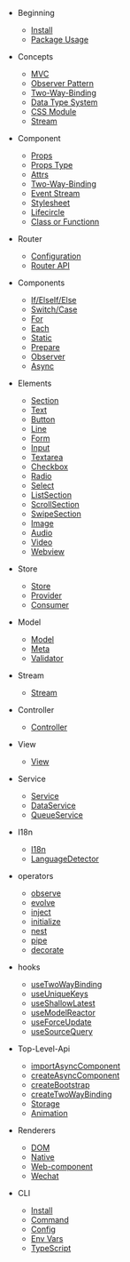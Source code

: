 - Beginning
  - [Install](beginning/install.md)
  - [Package Usage](beginning/package-usage.md)

- Concepts
  - [MVC](concepts/mvc.md)
  - [Observer Pattern](concepts/observer-pattern.md)
  - [Two-Way-Binding](concepts/two-way-binding.md)
  - [Data Type System](concepts/data-type-system.md)
  - [CSS Module](concepts/css-module.md)
  - [Stream](concepts/stream.md)

- Component
  - [Props](component/props.md)
  - [Props Type](component/props-type.md)
  - [Attrs](component/attrs.md)
  - [Two-Way-Binding](component/two-way-binding.md)
  - [Event Stream](component/event-stream.md)
  - [Stylesheet](component/stylesheet.md)
  - [Lifecircle](component/lifecircle.md)
  - [Class or Functionn](component/class-or-function.md)

- Router
  - [Configuration](router/config.md)
  - [Router API](router/api.md)

- Components
  - [If/ElseIf/Else](components/if-else.md)
  - [Switch/Case](components/switch-case.md)
  - [For](components/for.md)
  - [Each](components/each.md)
  - [Static](components/static.md)
  - [Prepare](components/prepare.md)
  - [Observer](components/observer.md)
  - [Async](components/async.md)

- Elements
  - [Section](elements/section.md)
  - [Text](elements/text.md)
  - [Button](elements/button.md)
  - [Line](elements/line.md)
  - [Form](elements/form.md)
  - [Input](elements/input.md)
  - [Textarea](elements/textarea.md)
  - [Checkbox](elements/checkbox.md)
  - [Radio](elements/radio.md)
  - [Select](elements/select.md)
  - [ListSection](elements/list-section.md)
  - [ScrollSection](elements/scroll-section.md)
  - [SwipeSection](elements/swipe-sction.md)
  - [Image](elements/image.md)
  - [Audio](elements/audio.md)
  - [Video](elements/video.md)
  - [Webview](elements/webview.md)

- Store
  - [Store](store/store.md)
  - [Provider](store/provider.md)
  - [Consumer](store/consumer.md)

- Model
  - [Model](https://tyshemo.js.org/#/model)
  - [Meta](https://tyshemo.js.org/#/meta)
  - [Validator](https://tyshemo.js.org/#/validator)

- Stream
  - [Stream](https://rxjs.dev/guide/subject)

- Controller
  - [Controller](controller/controller.md)

- View
  - [View](view/view.md)

- Service
  - [Service](services/service.md)
  - [DataService](services/data-service.md)
  - [QueueService](services/queue-service.md)

- I18n
  - [I18n](i18n/i18n.md)
  - [LanguageDetector](i18n/detector.md)

- operators
  - [observe](operators/observe.md)
  - [evolve](operators/evolve.md)
  - [inject](operators/inject.md)
  - [initialize](operators/initialize.md)
  - [nest](operators/nest.md)
  - [pipe](operators/pipe.md)
  - [decorate](operators/decorate.md)

- hooks
  - [useTwoWayBinding](hooks/use-two-way-binding.md)
  - [useUniqueKeys](hooks/use-unique-keys.md)
  - [useShallowLatest](hooks/use-shallow-lastest.md)
  - [useModelReactor](hooks/use-model-reactor.md)
  - [useForceUpdate](hooks/use-force-update.md)
  - [useSourceQuery](hooks/use-source-query.md)

- Top-Level-Api
  - [importAsyncComponent](api/import-async-component.md)
  - [createAsyncComponent](api/create-async-component.md)
  - [createBootstrap](api/create-bootstrap.md)
  - [createTwoWayBinding](api/create-two-way-binding.md)
  - [Storage](api/storage.md)
  - [Animation](api/animation.md)

- Renderers
  - [DOM](renderers/dom.md)
  - [Native](renderers/native.md)
  - [Web-component](renderers/web-component.md)
  - [Wechat](renderers/wechat.md)

- CLI
  - [Install](cli/install.md)
  - [Command](cli/command.md)
  - [Config](cli/config.md)
  - [Env Vars](cli/env-vars.md)
  - [TypeScript](cli/ts.md)
